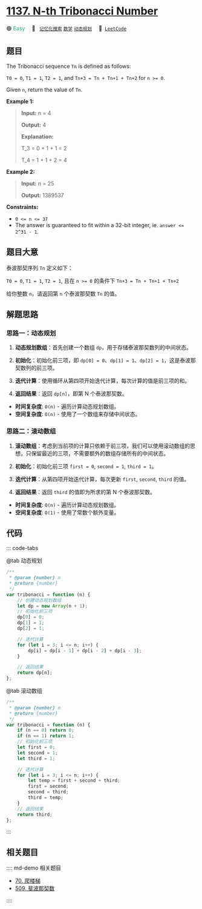 # [1137. N-th Tribonacci Number](https://leetcode.com/problems/n-th-tribonacci-number/)

🟢 <font color=#15bd66>Easy</font>&emsp; 🔖&ensp; [`记忆化搜索`](/leetcode/outline/tag/memoization.md) [`数学`](/leetcode/outline/tag/mathematics.md) [`动态规划`](/leetcode/outline/tag/dynamic-programming.md)&emsp; 🔗&ensp;[`LeetCode`](https://leetcode.com/problems/n-th-tribonacci-number/)

## 题目

The Tribonacci sequence `Tn` is defined as follows:

`T0 = 0`, `T1 = 1`, `T2 = 1`, and `Tn+3 = Tn + Tn+1 + Tn+2` for `n >= 0`.

Given `n`, return the value of `Tn`.

**Example 1:**

> **Input:** n = 4
>
> **Output:** 4
>
> **Explanation:**
>
> T_3 = 0 + 1 + 1 = 2
>
> T_4 = 1 + 1 + 2 = 4

**Example 2:**

> **Input:** n = 25
>
> **Output:** 1389537

**Constraints:**

- `0 <= n <= 37`
- The answer is guaranteed to fit within a 32-bit integer, ie. `answer <= 2^31 - 1`.

## 题目大意

泰波那契序列 `Tn` 定义如下：

`T0 = 0`, `T1 = 1`, `T2 = 1`, 且在 `n >= 0` 的条件下 `Tn+3 = Tn + Tn+1 + Tn+2`

给你整数 `n`，请返回第 `n` 个泰波那契数 `Tn` 的值。

## 解题思路

### 思路一：动态规划

1. **动态规划数组**：首先创建一个数组 `dp`，用于存储泰波那契数列的中间状态。

2. **初始化**：初始化前三项，即 `dp[0] = 0`、`dp[1] = 1`、`dp[2] = 1`，这是泰波那契数列的前三项。

3. **迭代计算**：使用循环从第四项开始迭代计算，每次计算的值是前三项的和。

4. **返回结果**：返回 `dp[n]`，即第 N 个泰波那契数。

- **时间复杂度**: `O(n)` - 遍历计算动态规划数组。
- **空间复杂度**: `O(n)` - 使用了一个数组来存储中间状态。

### 思路二：滚动数组

1. **滚动数组**：考虑到当前项的计算只依赖于前三项，我们可以使用滚动数组的思想，只保留最近的三项，不需要额外的数组存储所有的中间状态。

2. **初始化**：初始化前三项 `first = 0`, `second = 1`, `third = 1`。

3. **迭代计算**：从第四项开始迭代计算，每次更新 `first`, `second`, `third` 的值。

4. **返回结果**：返回 `third` 的值即为所求的第 N 个泰波那契数。

- **时间复杂度**: `O(n)` - 遍历计算动态规划数组。
- **空间复杂度**: `O(1)` - 使用了常数个额外变量。

## 代码

::: code-tabs

@tab 动态规划

```javascript
/**
 * @param {number} n
 * @return {number}
 */
var tribonacci = function (n) {
	// 创建动态规划数组
	let dp = new Array(n + 1);
	// 初始化前三项
	dp[0] = 0;
	dp[1] = 1;
	dp[2] = 1;

	// 迭代计算
	for (let i = 3; i <= n; i++) {
		dp[i] = dp[i - 1] + dp[i - 2] + dp[i - 3];
	}

	// 返回结果
	return dp[n];
};
```

@tab 滚动数组

```javascript
/**
 * @param {number} n
 * @return {number}
 */
var tribonacci = function (n) {
	if (n == 0) return 0;
	if (n == 1) return 1;
	// 初始化前三项
	let first = 0;
	let second = 1;
	let third = 1;

	// 迭代计算
	for (let i = 3; i <= n; i++) {
		let temp = first + second + third;
		first = second;
		second = third;
		third = temp;
	}
	// 返回结果
	return third;
};
```

:::

## 相关题目

:::: md-demo 相关题目

- [70. 爬楼梯](./0070.md)
- [509. 斐波那契数](./0509.md)

::::
